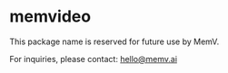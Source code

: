# memvideo

This package name is reserved for future use by MemV.

For inquiries, please contact: hello@memv.ai